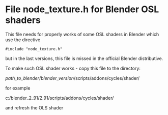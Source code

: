 # File node_texture.h for Blender OSL shaders

This file needs for properly works of some OSL shaders in Blender which use the directive

    #include "node_texture.h"

but in the last versions, this file is missed in the official Blender distributive.

To make such OSL shader works - copy this file to the directory:

  _path_to_blender_/_blender_version_/scripts/addons/cycles/shader/

for example
  
  c:/blender_2_91/2.91/scripts/addons/cycles/shader/
  
and refresh the OLS shader
